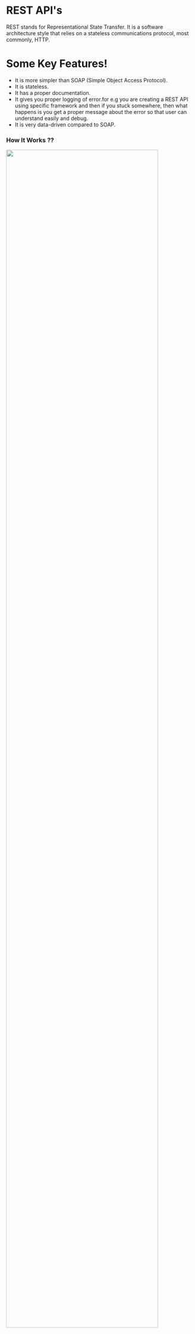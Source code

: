 # REST API's

REST stands for Representational State Transfer. It is a software architecture style that relies on a stateless communications protocol, most commonly, HTTP.

# Some Key Features!

  - It is more simpler than SOAP (Simple Object Access Protocol).
  - It is stateless.
  - It has a proper documentation.
  - It gives you proper logging of error.for e.g you are creating a REST API using specific framework and then if you stuck somewhere, then what happens is you get a proper message about the error so that user can understand easily and debug.
  - It is very data-driven compared to SOAP.

### How It Works ??
<img src="https://user-images.githubusercontent.com/47572837/86048670-87754580-ba6e-11ea-9282-d284029b7bab.jpg" width="90%"></img> 

### REST API Flowchart Diagram
<img src="https://user-images.githubusercontent.com/47572837/86048666-85ab8200-ba6e-11ea-9727-e6d0384db0ca.png" width="45%"></img> 
